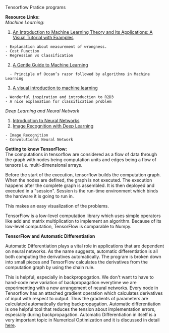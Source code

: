 Tensorflow Pratice programs

**Resource Links:**  
*Machine Learning:*  
  1. [An Introduction to Machine Learning Theory and Its Applications: A Visual Tutorial with Examples](https://www.toptal.com/machine-learning/machine-learning-theory-an-introductory-primer)
```
- Explanation about measurement of wrongness.
- Cost Function
- Regression vs Classification
```
  2. [A Gentle Guide to Machine Learning](https://monkeylearn.com/blog/gentle-guide-to-machine-learning/)  
```
  - Principle of Occam’s razor followed by algorithms in Machine Learning
```
  3. [A visual introduction to machine learning](http://www.r2d3.us/visual-intro-to-machine-learning-part-1/)
  ```
  - Wonderful inspiration and introduction to R2D3
  - A nice explanation for classification problem
  ```

*Deep Learning and Neural Network*

  1. [Introduction to Neural Networks](http://www.cs.stir.ac.uk/~lss/NNIntro/InvSlides.html)
  2. [Image Recognition with Deep Learning](https://medium.com/@ageitgey/machine-learning-is-fun-part-3-deep-learning-and-convolutional-neural-networks-f40359318721)
  ```
  - Image Recognition 
  - Convolutional Neural Network
  ```
**Getting to know TensorFlow:**  
The computations in tensorflow are considered as a flow of data through the graph with nodes being computation units 
and edges being a flow of tensors i.e. multi-dimensional arrays. 

Before the start of the execution, tensorflow builds the computation graph. When the nodes are defined, the graph is not executed. 
The execution happens after the complete graph is assembled. It is then deployed and executed in a "session". Session is the run-time environment which binds the hardware it is going to run in.

This makes an easy visualization of the problems. 

TensorFlow is a low-level computation library which uses simple operators like add and matrix multiplication to implement an algorithm. Because of its low-level computation,  TensorFlow is comparable to Numpy.

**TensorFlow and Automatic Differentiation**

Automatic Differentiation plays a vital role in applications that are dependent on neural networks. As the name suggests, automatic differentiation is all both computing the derivatives automatically. The program is broken down into small pieces and TensorFlow calculates the derivatives from the computation graph by using the chain rule.

This is helpful, especially in backpropogation. We don't want to have to hand-code new variation of backpropagation everytime we are experimenting with a new arrangement of neural networks. Every node in Tensorflow has an attached gradient operation which calculates derivatives of input with respect to output. Thus the gradients of parameters are calculated automatically during backpropagation.
Automatic differentiation is one helpful tool that reduces the tension about implementation errors, especially during backpropagation. 
Automatic Differentiation in itself is a very important topic in Numerical Optimization and it is discussed in detail [here](https://github.com/SumaDodo/Numerical-Optimization/tree/master/Automatic_differentiation).

